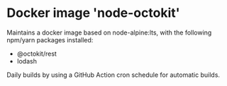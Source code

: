 # Docker image 'node-octokit'

Maintains a docker image based on node-alpine:lts, with the following npm/yarn packages installed:
- @octokit/rest
- lodash

Daily builds by using a GitHub Action cron schedule for automatic builds.
